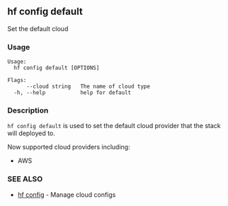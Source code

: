 ## hf config default

Set the default cloud

<!-- usage -->

### Usage

```
Usage:
  hf config default [OPTIONS]

Flags:
      --cloud string   The name of cloud type
  -h, --help           help for default

```
<!-- description and examples -->


### Description

`hf config default` is used to set the default cloud provider
that the stack will deployed to.

Now supported cloud providers including:

* AWS


<!-- see also -->

### SEE ALSO

* [hf config](hf_config.md)	 - Manage cloud configs

